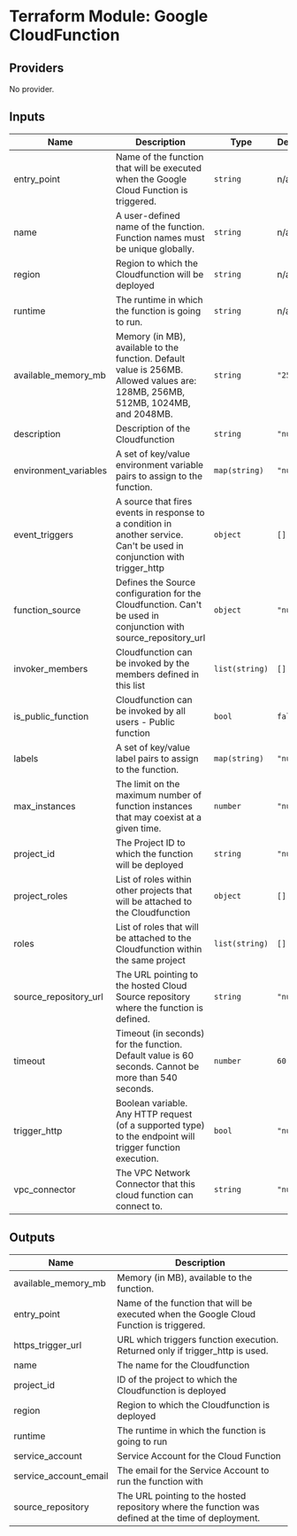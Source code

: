 # Terraform Module: Google CloudFunction


<!-- BEGINNING OF PRE-COMMIT-TERRAFORM DOCS HOOK -->
## Providers

No provider.

## Inputs

| Name | Description | Type | Default | Required |
|------|-------------|------|---------|:-----:|
| entry\_point | Name of the function that will be executed when the Google Cloud Function is triggered. | `string` | n/a | yes |
| name | A user-defined name of the function. Function names must be unique globally. | `string` | n/a | yes |
| region | Region to which the Cloudfunction will be deployed | `string` | n/a | yes |
| runtime | The runtime in which the function is going to run. | `string` | n/a | yes |
| available\_memory\_mb | Memory (in MB), available to the function. Default value is 256MB. Allowed values are: 128MB, 256MB, 512MB, 1024MB, and 2048MB. | `string` | `"256MB"` | no |
| description | Description of the Cloudfunction | `string` | `"null"` | no |
| environment\_variables | A set of key/value environment variable pairs to assign to the function. | `map(string)` | `"null"` | no |
| event\_triggers | A source that fires events in response to a condition in another service. Can't be used in conjunction with trigger\_http | `object` | `[]` | no |
| function\_source | Defines the Source configuration for the Cloudfunction. Can't be used in conjunction with source\_repository\_url | `object` | `"null"` | no |
| invoker\_members | Cloudfunction can be invoked by the members defined in this list | `list(string)` | `[]` | no |
| is\_public\_function | Cloudfunction can be invoked by all users - Public function | `bool` | `false` | no |
| labels | A set of key/value label pairs to assign to the function. | `map(string)` | `"null"` | no |
| max\_instances | The limit on the maximum number of function instances that may coexist at a given time. | `number` | `"null"` | no |
| project\_id | The Project ID to which the function will be deployed | `string` | `"null"` | no |
| project\_roles | List of roles within other projects that will be attached to the Cloudfunction | `object` | `[]` | no |
| roles | List of roles that will be attached to the Cloudfunction within the same project | `list(string)` | `[]` | no |
| source\_repository\_url | The URL pointing to the hosted Cloud Source repository where the function is defined. | `string` | `"null"` | no |
| timeout | Timeout (in seconds) for the function. Default value is 60 seconds. Cannot be more than 540 seconds. | `number` | `60` | no |
| trigger\_http | Boolean variable. Any HTTP request (of a supported type) to the endpoint will trigger function execution. | `bool` | `"null"` | no |
| vpc\_connector | The VPC Network Connector that this cloud function can connect to. | `string` | `"null"` | no |

## Outputs

| Name | Description |
|------|-------------|
| available\_memory\_mb | Memory (in MB), available to the function. |
| entry\_point | Name of the function that will be executed when the Google Cloud Function is triggered. |
| https\_trigger\_url | URL which triggers function execution. Returned only if trigger\_http is used. |
| name | The name for the Cloudfunction |
| project\_id | ID of the project to which the Cloudfunction is deployed |
| region | Region to which the Cloudfunction is deployed |
| runtime | The runtime in which the function is going to run |
| service\_account | Service Account for the Cloud Function |
| service\_account\_email | The email for the Service Account to run the function with |
| source\_repository | The URL pointing to the hosted repository where the function was defined at the time of deployment. |

<!-- END OF PRE-COMMIT-TERRAFORM DOCS HOOK -->
